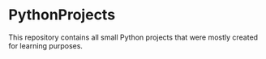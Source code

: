 # PythonProjects
This repository contains all small Python projects that were mostly created for learning purposes.
